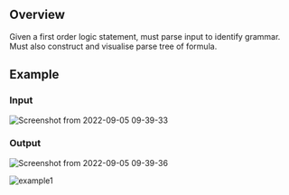 ## Overview 

Given a first order logic statement, must parse input to identify grammar. Must also construct and visualise parse tree of formula.

## Example
### Input

![Screenshot from 2022-09-05 09-39-33](https://user-images.githubusercontent.com/30124151/188406937-06d35da0-022f-4076-8181-3ff65f224b64.png)

### Output

![Screenshot from 2022-09-05 09-39-36](https://user-images.githubusercontent.com/30124151/188406945-bcd44a8f-3308-4cfb-8237-35186b0265b5.png)

![example1](https://user-images.githubusercontent.com/30124151/188406961-a6e9af63-3538-444d-ad44-6733704812dd.png)
